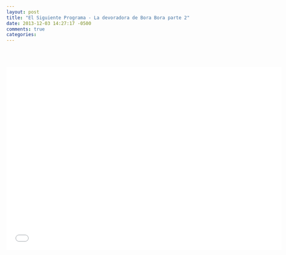 ```yaml
---
layout: post
title: "El Siguiente Programa - La devoradora de Bora Bora parte 2"
date: 2013-12-03 14:27:17 -0500
comments: true
categories: 
---
```

<div align="center">

<br></br>
<iframe width="720" height="480" src="//www.youtube.com/embed/Plxj2_EmSlk" frameborder="0" allowfullscreen></iframe>
</div>